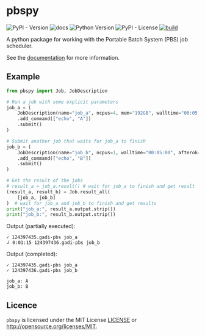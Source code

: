 # pbspy

![PyPI - Version](https://img.shields.io/pypi/v/pbspy)
![docs](https://img.shields.io/pypi/v/pbspy?label=docs&color=blue&link=https%3A%2F%2FMaterialsPhysicsANU.github.io%2Fpbspy%2F)
![Python Version](https://img.shields.io/python/required-version-toml?tomlFilePath=https%3A%2F%2Fraw.githubusercontent.com%2FMaterialsPhysicsANU%2Fpbspy%2Fmain%2Fpyproject.toml)
![PyPI - License](https://img.shields.io/pypi/l/pbspy)
[![build](https://github.com/MaterialsPhysicsANU/pbspy/actions/workflows/main.yml/badge.svg)](https://github.com/MaterialsPhysicsANU/pbspy/actions/workflows/main.yml)

A python package for working with the Portable Batch System (PBS) job scheduler.

See the [documentation](https://MaterialsPhysicsANU.github.io/pbspy/) for more information.

## Example

```python
from pbspy import Job, JobDescription

# Run a job with some explicit parameters
job_a = (
    JobDescription(name="job_a", ncpus=4, mem="192GB", walltime="00:05:00")
    .add_command(["echo", "A"])
    .submit()
)

# Submit another job that waits for job_a to finish
job_b = (
    JobDescription(name="job_b", ncpus=1, walltime="00:05:00", afterok=[job_a])
    .add_command(["echo", "B"])
    .submit()
)

# Get the result of the jobs
# result_a = job_a.result() # wait for job_a to finish and get result
(result_a, result_b) = Job.result_all(
    [job_a, job_b]
)  # wait for job_a and job_b to finish and get results
print("job_a:", result_a.output.strip())
print("job_b:", result_b.output.strip())
```

Output (partially executed):

```text
✓ 124397435.gadi-pbs job_a
⠼ 0:01:15 124397436.gadi-pbs job_b
```

Output (completed):

```text
✓ 124397435.gadi-pbs job_a
✓ 124397436.gadi-pbs job_b

job_a: A
job_b: B
```

## Licence

`pbspy` is licensed under the MIT License [LICENSE](./LICENSE) or <http://opensource.org/licenses/MIT>.
